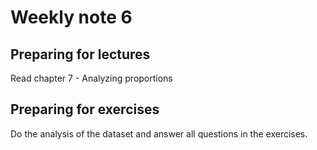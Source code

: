 # Weekly note 6

## Preparing for lectures

Read chapter 7 - Analyzing proportions

## Preparing for exercises

Do the analysis of the dataset and answer all questions in the exercises.

